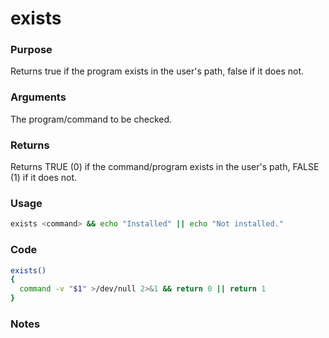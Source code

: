 # exists
### Purpose
Returns true if the program exists in the user's path, false if it does not.
### Arguments
The program/command to be checked.
### Returns
Returns TRUE (0) if the command/program exists in the user's path, FALSE (1) if it does not.
### Usage
```bash
exists <command> && echo "Installed" || echo "Not installed."
```
### Code

```bash
exists()
{
  command -v "$1" >/dev/null 2>&1 && return 0 || return 1
}
```
### Notes

